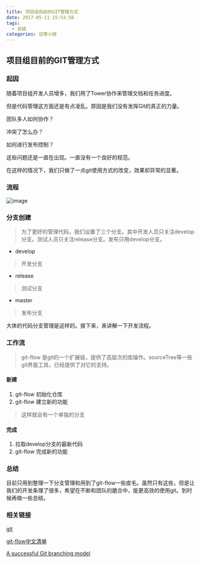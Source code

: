 ```yaml
---
title: 项目组目前的GIT管理方式
date: 2017-05-11 15:53:58
tags:
  - 总结
categories: 日常小结
---
```


## 项目组目前的GIT管理方式

### 起因

随着项目组开发人员增多，我们用了Tower协作来管理文档和任务进度。

但是代码管理这方面还是有点凌乱。原因是我们没有发挥Git的真正的力量。

团队多人如何协作？

冲突了怎么办？

<!--more-->

如何进行发布控制？

这些问题还是一直在出现。一直没有一个良好的规范。

在这样的情况下，我们只做了一点git使用方式的改变，效果却异常的显著。

### 流程
![image](http://upload-images.jianshu.io/upload_images/1089029-08301c5a2477a4fe.png?imageMogr2/auto-orient/strip%7CimageView2/2/w/1240)

### 分支创建
> 为了更好的管理代码，我们设置了三个分支。其中开发人员只关注develop分支。测试人员只关注release分支。发布只用develop分支。

+ develop
> 开发分支
+ release
> 测试分支
+ master
> 发布分支

大体的代码分支管理是这样的。接下来，来讲解一下开发流程。

### 工作流

> git-flow 是git的一个扩展级，提供了高层次的库操作。sourceTree等一些git界面工具，已经提供了对它的支持。

#### 新建
1. git-flow 初始化仓库
2. git-flow 建立新的功能
> 这样就会有一个单独的分支

#### 完成
1. 拉取develop分支的最新代码
2. git-flow 完成新的功能

### 总结

目前只用到整理一下分支管理和用到了git-flow一些皮毛。虽然只有这些，但是让我们的开发条理了很多，希望在不断和团队的磨合中，能更高效的使用git。到时候再做一些总结。

### 相关链接

[git](https://github.com/xirong/my-git/blob/master/ixirong.com.md)

[git-flow中文清单](http://danielkummer.github.io/git-flow-cheatsheet/index.zh_CN.html)

[A successful Git branching model](http://nvie.com/posts/a-successful-git-branching-model/)